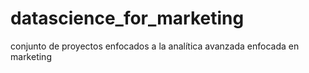 # datascience_for_marketing
conjunto de proyectos enfocados a la analítica avanzada enfocada en marketing
